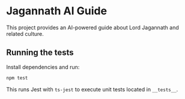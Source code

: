 # Jagannath AI Guide

This project provides an AI-powered guide about Lord Jagannath and related culture.

## Running the tests

Install dependencies and run:

```bash
npm test
```

This runs Jest with `ts-jest` to execute unit tests located in `__tests__`.
